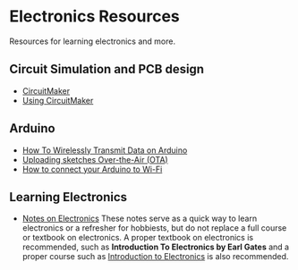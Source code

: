 # Electronics Resources
Resources for learning electronics and more.

## Circuit Simulation and PCB design
- [CircuitMaker](https://circuitmaker.com/)
- [Using CircuitMaker](http://hades.mech.northwestern.edu/index.php/Using_CircuitMaker)

## Arduino
- [How To Wirelessly Transmit Data on Arduino](https://www.digikey.ca/en/maker/blogs/2019/how-to-wirelessly-transmit-data-on-arduino)
- [Uploading sketches Over-the-Air (OTA)](https://www.arduino.cc/en/Tutorial/ota-getting-started)
- [How to connect your Arduino to Wi-Fi](https://www.deviceplus.com/arduino/how-to-connect-your-arduino-to-wi-fi/)

## Learning Electronics
- [Notes on Electronics](electronics_notes.md)
  These notes serve as a quick way to learn electronics or a refresher for hobbiests, but do not replace a full course or textbook on electronics.  A proper textbook
  on electronics is recommended, such as **Introduction To Electronics by Earl Gates** and a proper course such as [Introduction to Electronics](https://www.coursera.org/learn/electronics) is also recommended.

